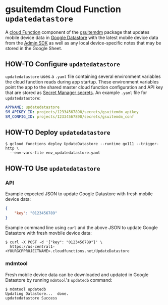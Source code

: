 # gsuitemdm Cloud Function `updatedatastore` #

A [cloud Function](https://cloud.google.com/functions/) component of the [gsuitemdm](https://github.com/rickt/gsuitemdm) package that updates mobile device data in [Google Datastore](https://cloud.google.com/datastore/) with the latest mobile device data from the [Admin SDK](https://developers.google.com/admin-sdk) as well as any local device-specific notes that may be stored in the Google Sheet. 

## HOW-TO Configure `updatedatastore` ##
`updatedatastore` uses a `.yaml` file containing several environment variables the cloud function reads during app startup. These environment variables point the app to the shared master cloud function configuration and API key that are stored as [Secret Manager secrets](https://cloud.google.com/secret-manager/docs/managing-secrets). An example `.yaml` file for `updatedatastore`:

```yaml
APPNAME: updatedatastore
SM_APIKEY_ID: projects/12334567890/secrets/gsuitemdm_apikey
SM_CONFIG_ID: projects/12334567890/secrets/gsuitemdm_conf
```

## HOW-TO Deploy `updatedatastore` ##
```
$ gcloud functions deploy UpdateDatastore --runtime go111 --trigger-http \
  --env-vars-file env_updatedatastore.yaml 
```

## HOW-TO Use `updatedatastore` ##

### API ###
Example expected JSON to update Google Datastore with fresh mobile device data:

```json
{
	"key": "0123456789"
}
```

Example command line using `curl` and the above JSON to update Google Datastore with fresh movbile device data:

```
$ curl -X POST -d '{"key": "0123456789"}' \
  https://us-central1-<YOURGCPPROJECTNAME>.cloudfunctions.net/UpdateDatastore
```

### mdmtool ###
Fresh mobile device data can be downloaded and updated in Google Datastore by running `mdmtool`'s `updatedb` command:

```
$ mdmtool updatedb
Updating Datastore...  done.
updatedatastore Success
```

